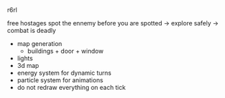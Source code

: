r6rl

free hostages
spot the ennemy before you are spotted
-> explore safely
-> combat is deadly


- map generation
    - buildings + door + window
- lights
- 3d map
- energy system for dynamic turns
- particle system for animations
- do not redraw everything on each tick
